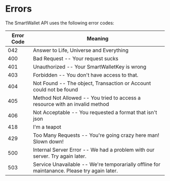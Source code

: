# Errors

The SmartWallet API uses the following error codes:


Error Code | Meaning
---------- | -------
042 | Answer to Life, Universe and Everything
400 | Bad Request -- Your request sucks
401 | Unauthorized -- Your SmartWalletKey is wrong
403 | Forbidden -- You don't have access to that.
404 | Not Found -- The object, Transaction or Account could not be found
405 | Method Not Allowed -- You tried to access a resource with an invalid method
406 | Not Acceptable -- You requested a format that isn't json
418 | I'm a teapot 
429 | Too Many Requests -- You're going crazy here man! Slown down!
500 | Internal Server Error -- We had a problem with our server. Try again later.
503 | Service Unavailable -- We're temporarially offline for maintanance. Please try again later.